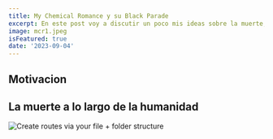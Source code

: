 ```yaml
---
title: My Chemical Romance y su Black Parade
excerpt: En este post voy a discutir un poco mis ideas sobre la muerte, como la humanidad ha tratado este tema desde hace miles de años y la particular manera de la banda My Chemical Romance de hacer esto.
image: mcr1.jpeg
isFeatured: true
date: '2023-09-04'
---
```


## Motivacion


## La muerte a lo largo de la humanidad




![Create routes via your file + folder structure](argentina7.jpeg)

